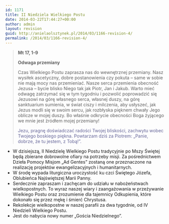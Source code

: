 ```yaml
---
id: 1171
title: II Niedziela Wielkiego Postu
date: 2014-03-22T17:44:27+00:00
author: admin
layout: revision
guid: http://anielaolsztynek.pl/2014/03/1166-revision-4/
permalink: /2014/03/1166-revision-4/
---
```

> **Mt 17, 1-9**
> 
> **Odwaga przemiany**
> 
> Czas Wielkiego Postu zaprasza nas do wewnętrznej przemiany. Nasz wysiłek ascetyczny, dobre postanowienia czy pokuta &#8211; same w sobie nie mają mocy nas przemieniać. Nasze serca przemienia obecność Jezusa &#8211; bycie blisko Niego tak jak Piotr, Jan i Jakub. Warto mieć odwagę zatrzymać się w tym tygodniu i pozwolić poprowadzić się Jezusowi na górę własnego serca, własnej duszy, na górę sanktuarium sumienia, w świat ciszy i milczenia, aby usłyszeć, jak Jezus modli się w swoim sercu, jak rozbłyska pięknem chwały Jego oblicze w mojej duszy. Bo właśnie odkrycie obecności Boga żyjącego we mnie jest źródłem mojej przemiany!
> 
> <span style="color: #666699;">Jezu, pragnę doświadczać radości Twojej bliskości, zachwytu wobec Twojego boskiego piękna. Powtarzam dziś za Piotrem: &#8222;Panie, dobrze, że tu jestem, z Tobą!&#8221;.</span>

  * W dzisiejszą, II Niedzielę Wielkiego Postu tradycyjnie po Mszy Świętej będą zbierane dobrowolne ofiary na potrzeby misji. Za pośrednictwem Dzieła Pomocy Misjom &#8222;Ad Gentes&#8221; zostaną one przeznaczone na realizację projektów ewangelizacyjnych i humanitarnych.
  * W środę wypada liturgiczna uroczystość ku czci Świętego Józefa, Oblubieńca Najświętszej Marii Panny.
  * Serdecznie zapraszam i zachęcam do udziału w nabożeństwach wielkopostnych. To wyraz naszej wiary i zaangażowania w przeżywanie Wielkiego Postu oraz zrozumienie dla tajemnicy Odkupienia, które dokonało się przez mękę i śmierć Chrystusa.
  * Rekolekcje wielkopostne w naszej parafii za dwa tygodnie, od IV Niedzieli Wielkiego Postu.
  * Jest do nabycia nowy numer &#8222;Gościa Niedzielnego&#8221;.